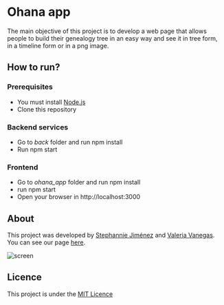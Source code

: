 # Ohana app

The main objective of this project is to develop a web page that allows people to build their genealogy tree in an easy way and see it in tree form, in a timeline form or in a png image.  

## How to run?

### Prerequisites
* You must install [Node.js](https://nodejs.org/es/)
* Clone this repository

### Backend services
* Go to *back* folder and run npm install
* Run npm start

### Frontend 
* Go to *ohana_app* folder and run npm install
* run npm start
* Open your browser in http://localhost:3000

## About 
This project was developed by [Stephannie Jiménez](https://steff456.github.io/) and [Valeria Vanegas](https://lvvanegas10.github.io/). You can see our page [here]().

![screen](https://github.com/lvvanegas10/ohana_app/blob/master/index.JPG)


## Licence
This project is under the [MIT Licence](https://github.com/lvvanegas10/ohana_app/blob/master/LICENSE)
